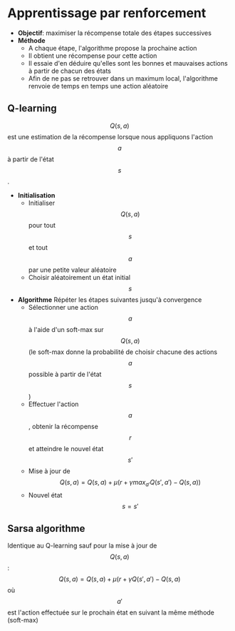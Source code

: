 # Apprentissage par renforcement

  - **Objectif**: maximiser la récompense totale des étapes successives
  - **Méthode**
	  - A chaque étape, l'algorithme propose la prochaine action
	  - Il obtient une récompense pour cette action
	  - Il essaie d'en déduire qu'elles sont les bonnes et mauvaises actions à partir de chacun des états
	  - Afin de ne pas se retrouver dans un maximum local, l'algorithme renvoie de temps en temps une action aléatoire

## Q-learning

$$Q(s,a)$$ est une estimation de la récompense lorsque nous appliquons l'action $$a$$ à partir de l'état $$s$$.

  - **Initialisation**
	  - Initialiser $$Q(s,a)$$ pour tout $$s$$ et tout $$a$$ par une petite valeur aléatoire
	  - Choisir aléatoirement un état initial $$s$$
  - **Algorithme** Répéter les étapes suivantes jusqu'à convergence
	  - Sélectionner une action $$a$$ à l'aide d'un soft-max sur $$Q(s,a)$$ (le soft-max donne la probabilité de choisir chacune des actions $$a$$ possible à partir de l'état $$s$$)
	  - Effectuer l'action $$a$$, obtenir la récompense $$r$$ et atteindre le nouvel état $$s'$$
	  - Mise à jour de $$Q(s,a) = Q(s,a) + \mu (r + \gamma max_{a'} Q(s', a') - Q(s,a))$$
	  - Nouvel état $$s = s'$$

## Sarsa algorithme

Identique au Q-learning sauf pour la mise à jour de $$Q(s,a)$$: 
$$Q(s,a) = Q(s,a) + \mu (r + \gamma Q(s', a') - Q(s,a)$$ où $$a'$$ est l'action effectuée sur le prochain état en suivant la même méthode (soft-max)

